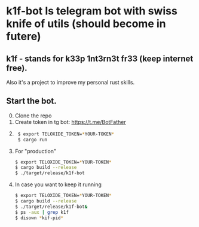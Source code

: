 # k1f-bot Is telegram bot with swiss knife of utils (should become in futere)

## k1f - stands for k33p 1nt3rn3t fr33 (keep internet free).

Also it's a project to improve my personal rust skills.


## Start the bot.
0. Clone the repo
1. Create token in tg bot: https://t.me/BotFather 
2. ```bash
    $ export TELOXIDE_TOKEN=*YOUR-TOKEN*
    $ cargo run
   ```
3. For "production"  
   ```bash
   $ export TELOXIDE_TOKEN=*YOUR-TOKEN*
   $ cargo build --release
   $ ./target/release/k1f-bot
   ```
4. In case you want to keep it running
   ```bash
   $ export TELOXIDE_TOKEN=*YOUR-TOKEN*
   $ cargo build --release
   $ ./target/release/k1f-bot&
   $ ps -aux | grep k1f
   $ disown *kif-pid*
   ```

